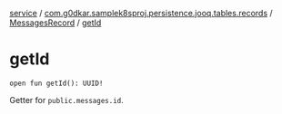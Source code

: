 [service](../../index.md) / [com.g0dkar.samplek8sproj.persistence.jooq.tables.records](../index.md) / [MessagesRecord](index.md) / [getId](./get-id.md)

# getId

`open fun getId(): UUID!`

Getter for `public.messages.id`.

